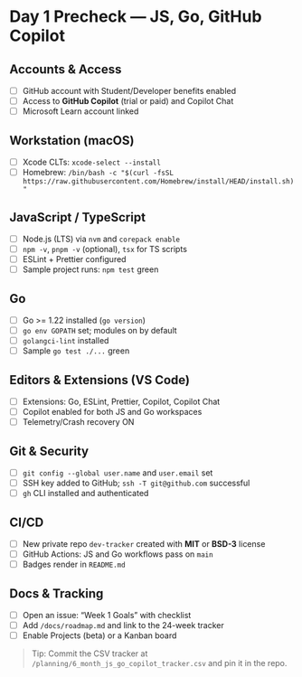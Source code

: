 # Day 1 Precheck — JS, Go, GitHub Copilot

## Accounts & Access
- [ ] GitHub account with Student/Developer benefits enabled
- [ ] Access to **GitHub Copilot** (trial or paid) and Copilot Chat
- [ ] Microsoft Learn account linked

## Workstation (macOS)
- [ ] Xcode CLTs: `xcode-select --install`
- [ ] Homebrew: `/bin/bash -c "$(curl -fsSL https://raw.githubusercontent.com/Homebrew/install/HEAD/install.sh)"`

## JavaScript / TypeScript
- [ ] Node.js (LTS) via `nvm` and `corepack enable`
- [ ] `npm -v`, `pnpm -v` (optional), `tsx` for TS scripts
- [ ] ESLint + Prettier configured
- [ ] Sample project runs: `npm test` green

## Go
- [ ] Go >= 1.22 installed (`go version`)
- [ ] `go env GOPATH` set; modules on by default
- [ ] `golangci-lint` installed
- [ ] Sample `go test ./...` green

## Editors & Extensions (VS Code)
- [ ] Extensions: Go, ESLint, Prettier, Copilot, Copilot Chat
- [ ] Copilot enabled for both JS and Go workspaces
- [ ] Telemetry/Crash recovery ON

## Git & Security
- [ ] `git config --global user.name` and `user.email` set
- [ ] SSH key added to GitHub; `ssh -T git@github.com` successful
- [ ] `gh` CLI installed and authenticated

## CI/CD
- [ ] New private repo `dev-tracker` created with **MIT** or **BSD-3** license
- [ ] GitHub Actions: JS and Go workflows pass on `main`
- [ ] Badges render in `README.md`

## Docs & Tracking
- [ ] Open an issue: “Week 1 Goals” with checklist
- [ ] Add `/docs/roadmap.md` and link to the 24-week tracker
- [ ] Enable Projects (beta) or a Kanban board

> Tip: Commit the CSV tracker at `/planning/6_month_js_go_copilot_tracker.csv` and pin it in the repo.
